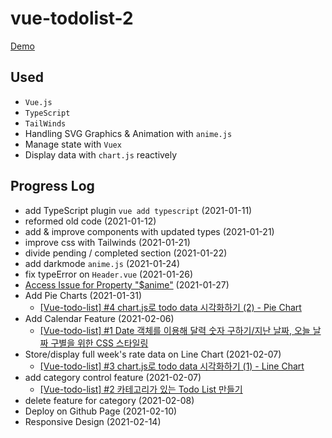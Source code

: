 # vue-todolist-2

[Demo](https://hannah26hannah.github.io/vuejs-todolist-2.0/)

## Used
- `Vue.js`
- `TypeScript`
- `TailWinds`
- Handling SVG Graphics & Animation with `anime.js`
- Manage state with `Vuex`
- Display data with `chart.js` reactively

## Progress Log
- add TypeScript plugin `vue add typescript` (2021-01-11)
- reformed old code (2021-01-12)
- add & improve components with updated types (2021-01-21)
- improve css with Tailwinds (2021-01-21)
- divide pending / completed section (2021-01-22)
- add darkmode `anime.js` (2021-01-24)
- fix typeError on `Header.vue` (2021-01-26)
- [Access Issue for Property "\$anime"](https://uiyoji-journal.tistory.com/52) (2021-01-27)
- Add Pie Charts (2021-01-31)
    - [[Vue-todo-list] #4 chart.js로 todo data 시각화하기 (2) - Pie Chart](https://uiyoji-journal.tistory.com/61)
- Add Calendar Feature (2021-02-06)
    - [[Vue-todo-list] #1 Date 객체를 이용해 달력 숫자 구하기/지난 날짜, 오늘 날짜 구별을 위한 CSS 스타일링](https://uiyoji-journal.tistory.com/58)
- Store/display full week's rate data on Line Chart (2021-02-07)
    - [[Vue-todo-list] #3 chart.js로 todo data 시각화하기 (1) - Line Chart](https://uiyoji-journal.tistory.com/60)
- add category control feature (2021-02-07)
    - [[Vue-todo-list] #2 카테고리가 있는 Todo List 만들기](https://uiyoji-journal.tistory.com/59)
- delete feature for category (2021-02-08)
- Deploy on Github Page (2021-02-10)
- Responsive Design (2021-02-14)

